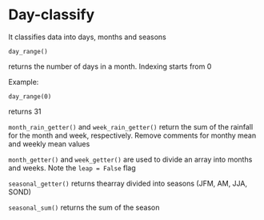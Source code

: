 # Day-classify
It classifies data into days, months and seasons

```
day_range()
```
returns the number of days in a month. Indexing starts from 0

Example:
```
day_range(0)
```
returns 31

```month_rain_getter()``` and ```week_rain_getter()``` return the sum of the rainfall for the month and week, respectively. Remove comments for monthy mean and weekly mean values  

```month_getter()``` and ```week_getter()``` are used to divide an array into months and weeks. Note the ```leap = False``` flag  

```seasonal_getter()``` returns thearray divided into seasons (JFM, AM, JJA, SOND)  

```seasonal_sum()``` returns the sum of the season
